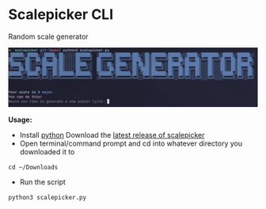 # Scalepicker CLI
Random scale generator

![alt-text](https://github.com/lawnclppings/scalepicker/blob/389d69881910d2fbe3a3ba3b70bb6316305904e3/assets/preview.png)

**Usage:**
- Install [python](https://www.python.org/downloads/)
Download the [latest release of scalepicker](https://github.com/lawnclppings/scalepicker/releases/latest)
- Open terminal/command prompt and cd into whatever directory you downloaded it to
```
cd ~/Downloads
```
- Run the script
```
python3 scalepicker.py
```
